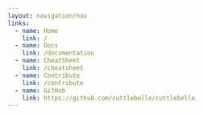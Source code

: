 ```yaml
---
layout: navigation/nav
links:
  - name: Home
    link: /
  - name: Docs
    link: /documentation
  - name: CheatSheet
    link: /cheatsheet
  - name: Contribute
    link: /contribute
  - name: GitHub
    link: https://github.com/cuttlebelle/cuttlebelle
---
```

